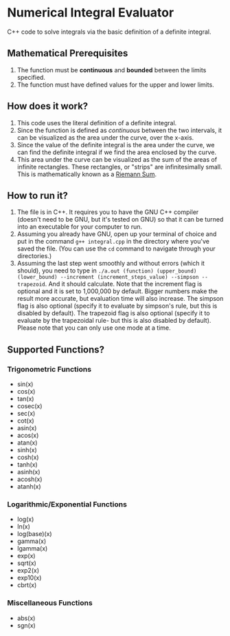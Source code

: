 # Numerical Integral Evaluator

C++ code to solve integrals via the basic definition of a definite integral.

## Mathematical Prerequisites
1. The function must be **continuous** and **bounded** between the limits specified.
2. The function must have defined values for the upper and lower limits.

## How does it work?
1. This code uses the literal definition of a definite integral.
2. Since the function is defined as *continuous* between the two intervals, it can be visualized as the area under the curve, over the x-axis.
3. Since the value of the definite integral is the area under the curve, we can find the definite integral if we find the area enclosed by the curve.
4. This area under the curve can be visualized as the sum of the areas of infinite rectangles. These rectangles, or "strips" are infinitesimally small. This is mathematically known as a [Riemann Sum](https://en.wikipedia.org/wiki/Riemann_sum).

## How to run it?
1. The file is in C++. It requires you to have the GNU C++ compiler (doesn't need to be GNU, but it's tested on GNU) so that it can be turned into an executable for your computer to run.
2. Assuming you already have GNU, open up your terminal of choice and put in the command `g++ integral.cpp` in the directory where you've saved the file. (You can use the `cd` command to navigate through your directories.)
3. Assuming the last step went smoothly and without errors (which it should), you need to type in `./a.out (function) (upper_bound) (lower_bound) --increment (increment_steps_value) --simpson --trapezoid`. And it should calculate. Note that the increment flag is optional and it is set to 1,000,000 by default. Bigger numbers make the result more accurate, but evaluation time will also increase. The simpson flag is also optional (specify it to evaluate by simpson's rule, but this is disabled by default). The trapezoid flag is also optional (specify it to evaluate by the trapezoidal rule- but this is also disabled by default). Please note that you can only use one mode at a time.

## Supported Functions?

### Trigonometric Functions
* sin(x)
* cos(x)
* tan(x)
* cosec(x)
* sec(x)
* cot(x)
* asin(x)
* acos(x)
* atan(x)
* sinh(x)
* cosh(x)
* tanh(x)
* asinh(x)
* acosh(x)
* atanh(x)
### Logarithmic/Exponential Functions
* log(x)
* ln(x)
* log(base)(x)
* gamma(x)
* lgamma(x)
* exp(x)
* sqrt(x)
* exp2(x)
* exp10(x)
* cbrt(x)

### Miscellaneous Functions
* abs(x)
* sgn(x)
